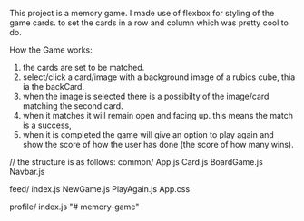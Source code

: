 This project is  a memory game. I made use of flexbox for styling of the game cards. to set the cards in a row and column which was pretty cool to do.

How the Game works:
1. the cards are set to be matched.
2. select/click a card/image with a background image of a rubics cube, thia ia the backCard. 
3. when the image is selected there is a possibilty of the image/card matching the second card.
4. when it matches it will remain open and facing up. this means the match is a success,
5. when it is completed the game will give an option to play again and show the score of how the user has done (the score of how many wins).

// the structure is as follows:
common/
 App.js
 Card.js
 BoardGame.js
 Navbar.js

feed/
  index.js
  NewGame.js
  PlayAgain.js
  App.css
  
profile/
  index.js
  "# memory-game" 
